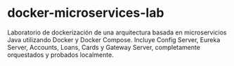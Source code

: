 # docker-microservices-lab
Laboratorio de dockerización de una arquitectura basada en microservicios Java utilizando Docker y Docker Compose. Incluye Config Server, Eureka Server, Accounts, Loans, Cards y Gateway Server, completamente orquestados y probados localmente.
